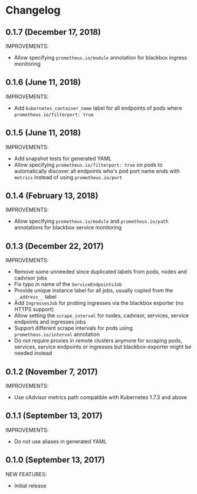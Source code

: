 # Changelog

## 0.1.7 (December 17, 2018)

IMPROVEMENTS:

- Allow specifying `prometheus.io/module` annotation for blackbox ingress monitoring

## 0.1.6 (June 11, 2018)

IMPROVEMENTS:

- Add `kubernetes_container_name` label for all endpoints of pods where `prometheus.io/filterport: true`

## 0.1.5 (June 11, 2018)

IMPROVEMENTS:

- Add snapshot tests for generated YAML
- Allow specifying `prometheus.io/filterport: true` on pods to automatically discover all endpoints who's pod port name ends with `metrics` instead of using `prometheus.io/port`

## 0.1.4 (February 13, 2018)

IMPROVEMENTS:

- Allow specifying `prometheus.io/module` and `prometheus.io/path` annotations for blackbox service monitoring

## 0.1.3 (December 22, 2017)

IMPROVEMENTS:

- Remove some unneeded since duplicated labels from pods, nodes and cadvisor jobs
- Fix typo in name of the `ServiceEndpointsJob`
- Provide unique instance label for all jobs, usually copied from the `__address__` label
- Add `IngressesJob` for probing ingresses via the blackbox exporter (no HTTPS support)
- Allow setting the `scrape_interval` for nodes, cadvisor, services, service endpoints and ingresses jobs
- Support different scrape intervals for pods using `prometheus.io/interval` annotation
- Do not require proxies in remote clusters anymore for scraping pods, services, service endpoints or ingresses but blackbox-exporter might be needed instead

## 0.1.2 (November 7, 2017)

IMPROVEMENTS:

- Use cAdvisor metrics path compatible with Kubernetes 1.7.3 and above

## 0.1.1 (September 13, 2017)

IMPROVEMENTS:

- Do not use aliases in generated YAML

## 0.1.0 (September 13, 2017)

NEW FEATURES:

- Initial release
